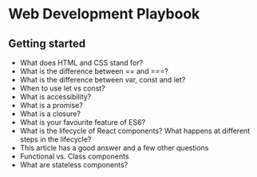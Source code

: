 # Web Development Playbook

## Getting started

- What does HTML and CSS stand for?
- What is the difference between == and ===?
- What is the difference between var, const and let?
- When to use let vs const?
- What is accessibility?
- What is a promise?
- What is a closure?
- What is your favourite feature of ES6?
- What is the lifecycle of React components? What happens at different steps in the lifecycle?
- This article has a good answer and a few other questions
- Functional vs. Class components
- What are stateless components?

